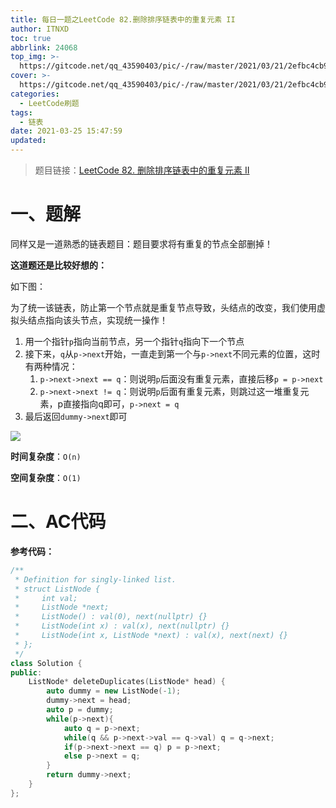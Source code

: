 ```yaml
---
title: 每日一题之LeetCode 82.删除排序链表中的重复元素 II
author: ITNXD
toc: true
abbrlink: 24068
top_img: >-
  https://gitcode.net/qq_43590403/pic/-/raw/master/2021/03/21/2efbc4cb93b487fd05b4faaa113a1b7d.png
cover: >-
  https://gitcode.net/qq_43590403/pic/-/raw/master/2021/03/21/2efbc4cb93b487fd05b4faaa113a1b7d.png
categories:
  - LeetCode刷题
tags:
  - 链表
date: 2021-03-25 15:47:59
updated:
---
```






> 题目链接：[LeetCode 82. 删除排序链表中的重复元素 II  ](https://leetcode-cn.com/problems/remove-duplicates-from-sorted-list-ii/)







# 一、题解





同样又是一道熟悉的链表题目：题目要求将有重复的节点全部删掉！









**这道题还是比较好想的：**



如下图：

为了统一该链表，防止第一个节点就是重复节点导致，头结点的改变，我们使用虚拟头结点指向该头节点，实现统一操作！

1. 用一个指针`p`指向当前节点，另一个指针`q`指向下一个节点
2. 接下来，`q`从`p->next`开始，一直走到第一个与`p->next`不同元素的位置，这时有两种情况：
   1. `p->next->next == q`：则说明`p`后面没有重复元素，直接后移`p = p->next`
   2. `p->next->next != q`：则说明`p`后面有重复元素，则跳过这一堆重复元素，p直接指向q即可，`p->next = q`
3. 最后返回`dummy->next`即可





![](https://gitcode.net/qq_43590403/pic/-/raw/master/2021/03/25/161038bc9cc2562618f2d2640432e918.png)







**时间复杂度**：`O(n)`

**空间复杂度**：`O(1)`









# 二、AC代码



**参考代码：**



```c++
/**
 * Definition for singly-linked list.
 * struct ListNode {
 *     int val;
 *     ListNode *next;
 *     ListNode() : val(0), next(nullptr) {}
 *     ListNode(int x) : val(x), next(nullptr) {}
 *     ListNode(int x, ListNode *next) : val(x), next(next) {}
 * };
 */
class Solution {
public:
    ListNode* deleteDuplicates(ListNode* head) {
        auto dummy = new ListNode(-1);
        dummy->next = head;
        auto p = dummy;
        while(p->next){
            auto q = p->next;
            while(q && p->next->val == q->val) q = q->next;
            if(p->next->next == q) p = p->next;
            else p->next = q;
        }
        return dummy->next;
    }
};
```

